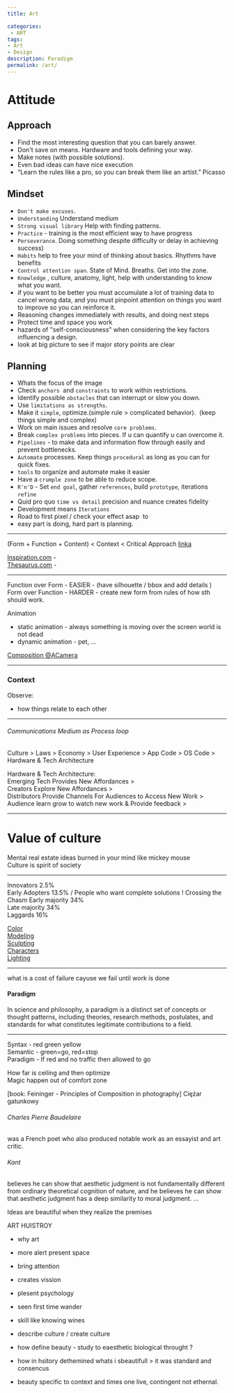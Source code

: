 ```yaml
---
title: Art

categories:
 - ART
tags:
- Art
- Design
description: Paradigm
permalink: /art/
---
```


# Attitude

## Approach

- Find the most interesting question that you can barely answer.
- Don't save on means. Hardware and tools defining your way.  
- Make notes (with possible solutions).
- Even bad ideas can have nice execution
- “Learn the rules like a pro, so you can break them like an artist.” Picasso


## Mindset

- `Don't make excuses`.  
- `Understanding` Understand medium
- `Strong visual library` Help with finding patterns.
- `Practice` - training is the most efficient way to have progress
- `Perseverance`. Doing something despite difficulty or delay in achieving success)
- `Habits` help to free your mind of thinking about basics. Rhythms have benefits
- `Control attention span`. State of Mind. Breaths. Get into the zone.
- `Knowledge` , culture, anatomy, light, help with understanding to know what you want.
- if you want to be better you must accumulate a lot of training data to cancel wrong data, and you must pinpoint attention on things you want to improve so you can reinforce it.
- Reasoning  changes immediately with results, and doing next steps
- Protect time and space  you work
- hazards of "self-consciousness" when considering the key factors influencing a design.
- look at  big picture to see if major story points are clear


## Planning  
- Whats the focus of the image
- Check `anchors`  and `constraints` to work within restrictions.  
- Identify possible `obstacles` that can interrupt or slow you down.
- Use `limitations as strengths`.
- Make it `simple`, optimize.(simple rule > complicated behavior).  (keep things simple and complex)
- Work on main issues and resolve `core problems`.  
- Break `complex problems` into pieces. If u can quantify u can overcome it.
- `Pipelines` - to make data and information flow through easily and prevent bottlenecks.
- `Automate` processes. Keep things `procedural` as long as you can for quick fixes.
- `tools` to organize and automate make it easier
- Have a `crumple zone` to be able to reduce scope.
- `R'n'D` - Set `end goal`, gather `references`, build `prototype`, iterations `refine`  
- Quid pro quo `time vs detail` precision and nuance creates fidelity
- Development means `Iterations`
- Road to first pixel / check your effect asap  to
- easy part is doing, hard part is planning.

---

(Form + Function + Content) < Context < Critical Approach
[linka](https://www.google.com/search?q=artistic+merits&oq=artistic+merits&aqs=chrome..69i57j0l4.3258j0j7&sourceid=chrome&ie=UTF-8)

[Inspiration.com](https://inspirassion.com)  -  
[Thesaurus.com](https://www.thesaurus.com/) -      


---

Function over Form  - EASIER - (have silhouette / bbox and add details )
Form over Function - HARDER - create new form from rules of how sth should work.

Animation
- static animation - always something is moving over the screen    world is not dead  
- dynamic animation - pet, ...




[Composition @ACamera](/camera/)


---
### Context
Observe:
- how things relate to each other  


----

######   Communications Medium as Process loop




Culture > Laws > Economy > User Experience > App Code > OS Code > Hardware & Tech Architecture

Hardware & Tech Architecture:  
Emerging Tech Provides New Affordances >     
Creators Explore New Affordances >  
Distributors Provide Channels For Audiences to Access New Work >  
Audience learn grow to watch new work & Provide feedback >  


---

# Value of culture
Mental real estate ideas burned in your mind like mickey mouse  
Culture is spirit of society  


---




Innovators 2.5%    
Early Adopters 13.5%  / People who want complete solutions  ! Crossing the Chasm
Early majority 34%  
Late majority 34%  
Laggards 16%   



[Color](/color/)  
[Modeling](/modeling/)  
[Sculpting](/sculpting/)    
[Characters](/characters/)  
[Lighting](/lighting/)  

---

what is a cost of failure cayuse we fail until work is done
#### Paradigm
In science and philosophy, a paradigm is a distinct set of concepts or thought patterns, including theories, research methods, postulates, and standards for what constitutes legitimate contributions to a field.

----

Syntax - red green yellow    
Semantic - green=go, red=stop  
Paradigm -  If red and no traffic then allowed to go   




How far is ceiling and then optimize  
Magic happen out of comfort zone  

[book: Feininger -  Principles of Composition in photography]
Ciężar gatunkowy


###### Charles Pierre Baudelaire

was a French poet who also produced notable work as an essayist and art critic.

###### Kant
believes he can show that aesthetic judgment is not fundamentally different from ordinary theoretical cognition of nature, and he believes he can show that aesthetic judgment has a deep similarity to moral judgment. ...

Ideas are beautiful when they realize the premises

ART HUISTROY
- why art
- more alert present space
- bring attention
- creates vission
- plesent psychology
- seen first time wander
- skill like knowing wines
- describe culture / create culture
- how define beauty  - study to eaesthetic  biological throught ?

- how in hsitory dethemined whats i sbeautifull > it was standard and consencus
- beauty specific to context and times one live, contingent not ethernal.
